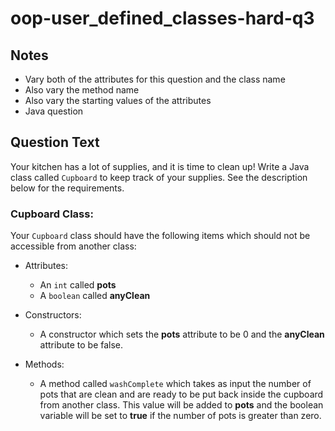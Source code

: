 # oop-user_defined_classes-hard-q3

## Notes

- Vary both of the attributes for this question and the class name
- Also vary the method name
- Also vary the starting values of the attributes
- Java question

## Question Text

Your kitchen has a lot of supplies, and it is time to clean up! Write a Java class called `Cupboard` to keep track of 
your supplies. See the description below for the requirements.

### Cupboard Class:

Your `Cupboard` class should have the following items which should not be accessible from another class:

- Attributes:
    - An `int` called **pots**
    - A `boolean` called **anyClean**

- Constructors:
    - A constructor which sets the **pots** attribute to be 0 and the **anyClean** attribute to be false.

- Methods:
    - A method called `washComplete` which takes as input the number of pots that are clean and are ready to be put back 
      inside the cupboard from another class. This value will be added to **pots** and the boolean variable will be set 
      to **true** if the number of pots is greater than zero.
  